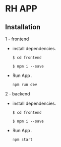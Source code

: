 # RH APP

## Installation

1 - frontend 

- install dependencies.

    ``$ cd frontend``

    ``$ npm i --save``
- Run App .

    ``npm run dev``

2 - backend 

- install dependencies.

    ``$ cd frontend``

    ``$ npm i --save``
- Run App .

    ``npm start``



